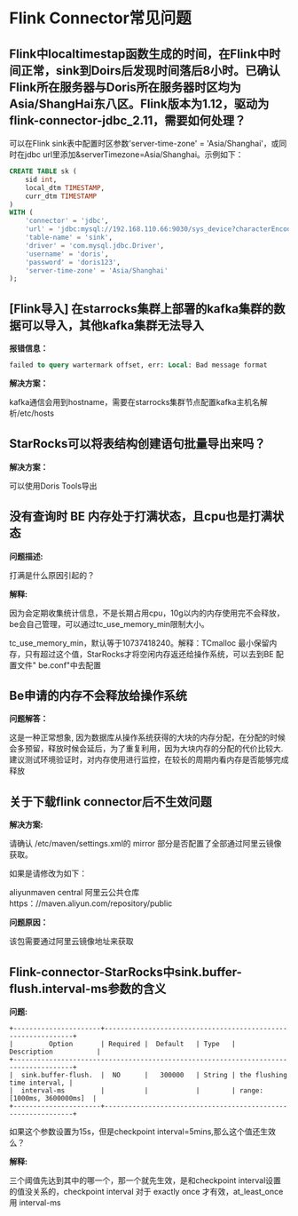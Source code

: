# Flink Connector常见问题

## Flink中localtimestap函数生成的时间，在Flink中时间正常，sink到Doirs后发现时间落后8小时。已确认Flink所在服务器与Doris所在服务器时区均为Asia/ShangHai东八区。Flink版本为1.12，驱动为flink-connector-jdbc_2.11，需要如何处理？

可以在Flink sink表中配置时区参数'server-time-zone' = 'Asia/Shanghai'，或同时在jdbc url里添加&serverTimezone=Asia/Shanghai。示例如下：

```sql
CREATE TABLE sk (
    sid int,
    local_dtm TIMESTAMP,
    curr_dtm TIMESTAMP
)
WITH (
    'connector' = 'jdbc',
    'url' = 'jdbc:mysql://192.168.110.66:9030/sys_device?characterEncoding=utf-8&serverTimezone=Asia/Shanghai',
    'table-name' = 'sink',
    'driver' = 'com.mysql.jdbc.Driver',
    'username' = 'doris',
    'password' = 'doris123',
    'server-time-zone' = 'Asia/Shanghai'
);
```

## [Flink导入] 在starrocks集群上部署的kafka集群的数据可以导入，其他kafka集群无法导入

**报错信息：**

```SQL
failed to query wartermark offset, err: Local: Bad message format
```

**解决方案：**

kafka通信会用到hostname，需要在starrocks集群节点配置kafka主机名解析/etc/hosts

## StarRocks可以将表结构创建语句批量导出来吗？

**解决方案：**

可以使用Doris Tools导出

## 没有查询时 BE 内存处于打满状态，且cpu也是打满状态

**问题描述:**

打满是什么原因引起的？

**解释:**

因为会定期收集统计信息，不是长期占用cpu，10g以内的内存使用完不会释放，be会自己管理，可以通过tc_use_memory_min限制大小。

tc_use_memory_min，默认等于10737418240。解释：TCmalloc 最小保留内存，只有超过这个值，StarRocks才将空闲内存返还给操作系统，可以去到BE 配置文件" be.conf"中去配置

## Be申请的内存不会释放给操作系统

**问题解答：**

这是一种正常想象, 因为数据库从操作系统获得的大块的内存分配，在分配的时候会多预留，释放时候会延后，为了重复利用，因为大块内存的分配的代价比较大. 建议测试环境验证时，对内存使用进行监控，在较长的周期内看内存是否能够完成释放

## 关于下载flink connector后不生效问题

**解决方案:**

请确认 /etc/maven/settings.xml的 mirror 部分是否配置了全部通过阿里云镜像获取。

 如果是请修改为如下：

 <mirror>
    <id>aliyunmaven </id>
    <mirrorf>central</mirrorf>
    <name>阿里云公共仓库</name>
    <url>https：//maven.aliyun.com/repository/public</url>
</mirror>

**问题原因：**

该包需要通过阿里云镜像地址来获取

## Flink-connector-StarRocks中sink.buffer-flush.interval-ms参数的含义

**问题:**

```plain text
+----------------------+--------------------------------------------------------------+
|         Option       | Required |  Default   | Type   |       Description           |
+-------------------------------------------------------------------------------------+
|  sink.buffer-flush.  |  NO      |   300000   | String | the flushing time interval, |
|  interval-ms         |          |            |        | range: [1000ms, 3600000ms]  |
+----------------------+--------------------------------------------------------------+
```

如果这个参数设置为15s，但是checkpoint interval=5mins,那么这个值还生效么？

**解释:**

三个阈值先达到其中的哪一个，那一个就先生效，是和checkpoint interval设置的值没关系的，checkpoint interval 对于 exactly once 才有效，at_least_once 用 interval-ms
